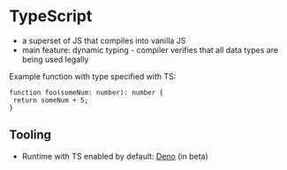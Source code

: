 # TypeScript

- a superset of JS that compiles into vanilla JS
- main feature: dynamic typing - compiler verifies that all data types are being used legally

Example function with type specified with TS:

```
function foo(someNum: number): number {
 return someNum + 5;
}
```

## Tooling

* Runtime with TS enabled by default: [Deno](https://deno.land/) (in beta)

